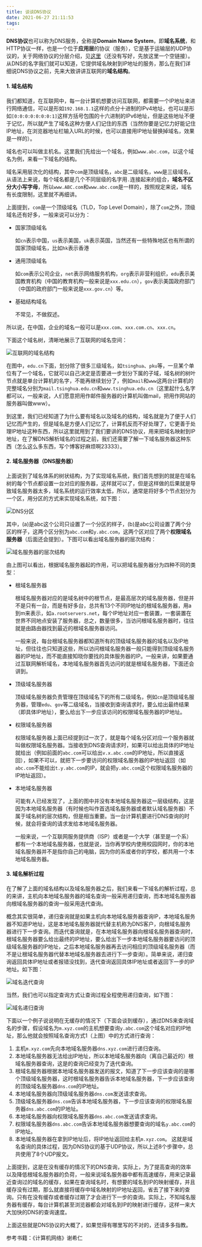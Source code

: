 ```yaml
---
title: 谈谈DNS协议
date: 2021-06-27 21:11:53
tags:
---
```

**DNS协议**也可以称为DNS服务，全称是**Domain Name System**，即**域名系统**，和HTTP协议一样，也是一个位于**应用层**的协议（服务），它是基于运输层的UDP协议的，关于网络协议的分层介绍，见[这里]()（还没有写好，先放这里一个空链接）。
从DNS的名字我们就可以知道，它提供域名映射到IP地址的服务，那么在我们详细说DNS协议之前，先来大致讲讲互联网的**域名结构**。

#### 1. 域名结构
我们都知道，在互联网中，每一台计算机想要访问互联网，都需要一个IP地址来进行网络通信，可以是形如`192.168.1.1`这样的点分十进制的IPv4地址，也可以是形如`[0:0:0:0:0:0:0:1]`这样方括号包围的十六进制的IPv6地址，但是这些地址不便于记忆，所以就产生了域名这种方便人们记住的东西（当然你要是记忆力好能记住IP地址，在浏览器地址栏输入URL的时候，也可以直接用IP地址替换掉域名，效果是一样的）。

域名也可以叫做主机名。这里我们先给出一个域名，例如`www.abc.com`，以这个域名为例，来看一下域名的结构。

域名采用层次化的结构，其中`com`是顶级域名，`abc`是二级域名，`www`是三级域名，从语法上来说，每个域名都是几个不同层级的名字用`.`连接起来的组合，**域名不区分大小写字母**，所以`www.ABC.com`和`www.abc.com`是一样的，按照规定来说，域名有长度限制，这里就不再细讲。

上面提到，`com`是一个顶级域名（TLD，Top Level Domain），除了`com`之外，顶级域名还有好多，一般来说可以分为：
- 国家顶级域名

    如`cn`表示中国，`us`表示美国，`uk`表示英国，当然还有一些特殊地区也有所谓的国家顶级域名，比如`hk`表示香港
    
- 通用顶级域名

    如`com`表示公司企业，`net`表示网络服务机构，`org`表示非营利组织，`edu`表示美国教育机构（中国的教育机构一般来说是`xxx.edu.cn`），`gov`表示美国政府部门（中国的政府部门一般来说是`xxx.gov.cn`）等。
    
- 基础结构域名

    不常见，不做叙述。

所以说，在中国，企业的域名一般可以是`xxx.com`、`xxx.com.cn`、`xxx.cn`。

下面这个域名树，清晰地展示了互联网的域名空间：

![互联网的域名结构](https://my-cos-1254464911.cos.ap-guangzhou.myqcloud.com/DNS-protocol/domain-name-tree.png)



在图中，`edu.cn`下面，划分除了很多三级域名，如`tsinghua`、`pku`等，一旦某个单位有了一个域名，它就可以自己决定是否要进一步划分下属的子域，域名树的树叶节点就是单台计算机的名字，不能再继续划分了，例如`mail`和`www`这两台计算机的完整域名分别为`mail.tsinghua.edu.cn`和`www.tsinghua.edu.cn`（这里起什么名字都可以，一般来说，人们愿意把用作邮件服务器的计算机叫做mail，把用作网站的服务器叫做www）。

到这里，我们已经知道了为什么要有域名以及域名的结构，域名就是为了便于人们记忆而产生的，但是域名是方便人们记忆了，计算机反而不好处理了，它更善于处理IP地址这种东西，所以这里就用到了我们要讲的DNS协议，用来把域名映射到IP地址，在了解DNS解析域名的过程之前，我们还需要了解一下域名服务器这种东西（怎么这么多东西，写个博客好麻烦啊23333）。

#### 2. 域名服务器（DNS服务器）
上面说到了域名体系的树状结构，为了实现域名系统，我们首先想到的就是在域名树的每个节点都设置一台对应的服务器，这样就可以了，但是这样做的后果就是导致域名服务器太多，域名系统的运行效率太低，所以，通常是将好多个节点划分为一个区，用分区的方式来实现域名系统，如下图：

![DNS分区](https://my-cos-1254464911.cos.ap-guangzhou.myqcloud.com/DNS-protocol/DNS-partition.png)


其中，(a)是abc这个公司只设置了一个分区的样子，(b)是abc公司设置了两个分区的样子，这两个区分别为`abc.com`和`y.abc.com`，这两个区对应了两个**权限域名服务器**（后面还会提到）。下图可以看出域名服务器的层次结构：

![域名服务器的层次结构](https://my-cos-1254464911.cos.ap-guangzhou.myqcloud.com/DNS-protocol/hierarchy-of-domain-name-servers.png)



由上图可以看出，根据域名服务器起的作用，可以把域名服务器分为四种不同的类型：
- 根域名服务器

    根域名服务器对应的是域名树中的根节点，是最高层次的域名服务器，但是并不是只有一台，而是有好多台，总共有13个不同IP地址的根域名服务器，用a到m来表示，如`a.rootservers.net`，每个IP地址对应一套装置，一套装置在世界不同地点安装了服务器，总之，数量很多，当访问根域名服务器时，往往就是由路由器找到最近的根域名服务器访问。

    一般来说，每台根域名服务器都知道所有的顶级域名服务器的域名以及IP地址，但往往也只知道这些，所以访问根域名服务器一般只能得到顶级域名服务器的IP地址，而不能直接知晓你要找的具体服务器的IP。一般来讲，如果要通过互联网解析域名，本地域名服务器首先访问的就是根域名服务器，下面还会讲到。
    
- 顶级域名服务器

    顶级域名服务器负责管理在顶级域名下的所有二级域名，例如`cn`是顶级域名服务器，管理`edu`、`gov`等二级域名，当接收到查询请求时，要么给出最终结果（即具体IP地址），要么给出下一步应该访问的权限域名服务器的IP地址。
    
- 权限域名服务器

    权限域名服务器上面已经提到过一次了，就是每个域名分区对应一个服务器就叫做权限域名服务器。当接收到DNS查询请求时，如果可以给出具体的IP地址就给出（例如前面的`abc.com`可以给出`v.x.abc.com`的IP地址，所以直接返回），如果不可以，就把下一步要访问的权限域名服务器的IP地址返回（如`abc.com`不能给出`t.y.abc.com`的IP，就会把`y.abc.com`这个权限域名服务器的IP地址返回）。

- 本地域名服务器

    可能有人已经发现了，上面的图中并没有本地域名服务器这一层级结构，这是因为本地域名服务器（有时候也叫作首选域名服务器或者默认域名服务器）不属于域名树的层次结构，但是相当重要。当一台计算机要进行DNS查询的时候，就会将查询的请求发给本地域名服务器。
    
    一般来说，一个互联网服务提供商（ISP）或者是一个大学（甚至是一个系）都有一个本地域名服务器，也就是说，当你再学校内使用校园网时，你的本地域名服务器并不是指你自己的电脑，因为你的系或者你的学校，都共用一个本地域名服务器。

#### 3. 域名解析过程    
在了解了上面的域名结构以及域名服务器之后，我们来看一下域名的解析过程，总的来讲，主机向本地域名服务器的域名查询一般采用递归查询，而本地域名服务器向根域名服务器的查询一般采用迭代查询。

概念其实很简单，递归查询就是如果主机向本地域名服务器查询IP，本地域名服务器不知道IP地址，这是本地域名服务器就代替主机称为DNS客户，向根域名服务器进行下一步查询。而迭代查询就是，在本地域名服务器向根域名服务器查询时，根域名服务器要么给出最终的IP地址，要么给出下一步本地域名服务器要访问的顶级域名服务器的IP地址，之后本地域名服务器再去访问相应的顶级域名服务器（而不是让根域名服务器代替本地域名服务器去进行下一步查询）。简单来说，递归查询返回具体IP地址或者报错没找到，迭代查询返回具体IP地址或者返回下一步的IP地址。如下图：

![域名迭代查询](https://my-cos-1254464911.cos.ap-guangzhou.myqcloud.com/DNS-protocol/domain-name-iterative-query.jpg)



当然，我们也可以指定查询方式让查询过程全程使用递归查询，如下图：

![域名递归查询](https://my-cos-1254464911.cos.ap-guangzhou.myqcloud.com/DNS-protocol/domain-name-recursive-query.jpg)


下面以一个例子说说明在无缓存的情况下（下面会谈到缓存），通过DNS来查询域名的步骤，假设域名为`m.xyz.com`的主机想要查询`y.abc.com`这个域名对应的IP地址，那么他就会按照域名查询方式1（上图）中的方式进行查询：
1. 主机`m.xyz.com`先向本地域名服务器`dns.xyz.com`进行递归查询。
2. 本地域名服务器无法给出IP地址，所以本地域名服务器向（离自己最近的）根域名服务器查询，这是的查询已经变为了迭代查询。
3. 根域名服务器根据本地域名服务器发送的报文，知道了下一步应该查询的是哪个顶级域名服务器，这时根域名服务器告诉本地域名服务器，下一步应该查询的顶级域名服务器`dns.com`的IP地址。
4. 本地域名服务器向顶级域名服务器`dns.com`发送请求查询。
5. 顶级域名服务器`dns.com`告诉本地域名服务器，下一步应该查询的权限域名服务器`dns.abc.com`的IP地址。
6. 本地域名服务器向权限域名服务器`dns.abc.com`发送请求查询。
7. 权限域名服务器`dns.abc.com`告诉本地域名服务器想要查询的域名`y.abc.com`的IP地址。
8. 本地域名服务器在拿到IP地址后，将IP地址返回给主机`m.xyz.com`。
这就是域名查询的具体过程，因为DNS协议的基于UDP协议，所以上述8个步骤中，总共使用了8个UDP报文。

上面提到，这是在没有缓存的情况下的DNS查询，实际上，为了提高查询的效率以及降低根域名服务器的负荷，一般来说域名服务器中都有高速缓存，用来记录最近查询过的域名的缓存，如果在查询域名时，有想要的域名到IP的映射缓存，并且缓存没有过期，那么就直接将缓存中域名映射的IP地址返回，省去了接下来的查询。只有在没有缓存或者缓存过期了才会进行下一步的查询。实际上，不知域名服务器有缓存，每台计算机甚至浏览器都会对域名到IP的映射进行缓存，这样一来大大加快的DNS的查询速度。

上面这些就是DNS协议的大概了，如果觉得有哪里写的不对的，还请多多指教。

参考书籍：《计算机网络》谢希仁
